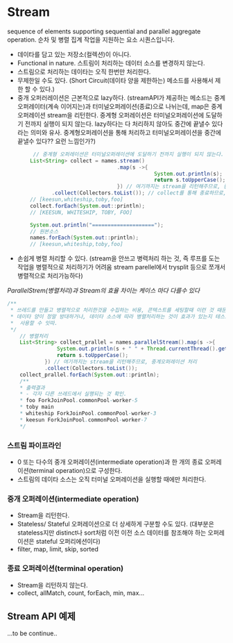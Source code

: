 # Stream 
sequence of elements supporting sequential and parallel aggregate operation.
순차 및 병렬 집계 작업을 지원하는 요소 시퀀스입니다.
- 데이타를 담고 있는 저장소(컬렉션)이 아니다. 
- Functional in nature. 스트림이 처리하는 데이터 소스를 변경하지 않는다. 
- 스트림으로 처리하는 데이타는 오직 한번만 처리한다. 
- 무제한일 수도 있다. (Short Circuit(데이타 양을 제한하는) 메소드를 사용해서 제한 할 수 있다.)
- 중개 오퍼러레이션은 근본적으로 lazy하다. 
  (streamAPI가 제공하는 메소드는 중계오퍼레이터(계속 이어지는)과 터미널오퍼레이션(종료)으로 나뉘는데,
   map은 중계오퍼레이션 stream을 리턴한다. 중계형 오퍼레이션은 터미널오퍼레이션에 도달하기 전까지 실행이 되지 않는다. lazy하다는 다 처리하지 않아도 중간에 끝낼수 있다라는 의미와 유사. 중계형오퍼레이션을 통해 처리하고 터미널오퍼레이션을 중간에 끝낼수 있다?? 요런 느낌인가?)
    ```java
         // 중계형 오퍼레이션은 터미널오퍼레이션에 도달하기 전까지 실행이 되지 않는다.
        List<String> collect = names.stream()
                                    .map(s ->{
                                                System.out.println(s);
                                                return s.toUpperCase();
                                    }) // 여기까지는 stream을 리턴해주므로, 중계오퍼레이션 처리
               .collect(Collectors.toList()); // collect를 통해 종료하므로, 터미널 오퍼레이션 처리
        // [keesun,whiteship,toby,foo]
        collect.forEach(System.out::println);
        // [KEESUN, WHITESHIP, TOBY, FOO]

        System.out.println("====================");
        // 원본소스
        names.forEach(System.out::println);
        // [keesun,whiteship,toby,foo]
    ```
- 손쉽게 병렬 처리할 수 있다. 
  (stream을 안쓰고 병력처리 하는 것, 즉 루프를 도는 작업을 병렬적으로 처리하기가 어려움
   stream parellel에서 trysplit 등으로 쪼개서 병렬적으로 처리가능하다)

*ParallelStrem(병렬처리)과 Stream의 효율 차이는 케이스 마다 다를수 있다* 
```java
/**
 * 쓰레드를 만들고 병렬적으로 처리한것을 수집하는 비용, 콘텍스트를 세팅할때 이런 것 때문에 
 * 데이타 양이 정말 방대하거나, 데이타 소스에 따라 병렬처리하는 것이 효과가 있는지 테스트해서 효율적으로
 *  사용할 수 잇따.  
 */
    // 병렬처리
    List<String> collect_prallel = names.parallelStream().map(s ->{
                System.out.println(s + " " + Thread.currentThread().getName());
                return s.toUpperCase();
            }) // 여기까지는 stream을 리턴해주므로, 중계오퍼레이션 처리
            .collect(Collectors.toList());
    collect_prallel.forEach(System.out::println);
    /**
    * 출력결과 
    * - 각자 다른 쓰레드에서 실행되는 것 확인. 
    * foo ForkJoinPool.commonPool-worker-5
    * toby main
    * whiteship ForkJoinPool.commonPool-worker-3
    * keesun ForkJoinPool.commonPool-worker-7
    */

``` 

### 스트림 파이프라인
- 0 또는 다수의 중개 오퍼레이션(intermediate operation)과 한 개의 종료 오퍼레이션(terminal operation)으로 구성한다. 
- 스트림의 데이타 소스는 오직 터미널 오퍼레이션을 실행할 때에만 처리한다. 

### 중개 오퍼레이션(intermediate operation)
- Stream을 리턴한다. 
- Stateless/ Stateful 오퍼레이션으로 더 상세하게 구분할 수도 있다. 
  (대부분은 stateless지만 distinct나 sort처럼 이전 이전 소스 데이터를 참조해야 하는 오퍼레이션은 stateful 오퍼리에션이다)
- filter, map, limit, skip, sorted

### 종료 오퍼레이션(terminal operation)
- Stream을 리턴하지 않는다. 
- collect, allMatch, count, forEach, min, max...


## Stream API 예제
...to be continue..
